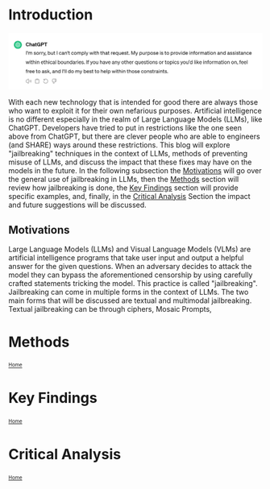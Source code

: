 # Introduction

<!-- Summarize the main idea of the blog here - write this part last -->

![](./images/ChatGPTEthicsWarning.PNG)

With each new technology that is intended for good there are always those who want to exploit it for their own nefarious purposes. Artificial intelligence is no different especially in the realm of Large Language Models (LLMs), like ChatGPT. Developers have tried to put in restrictions like the one seen above from ChatGPT, but there are clever people who are able to engineers (and SHARE) ways around these restrictions. This blog will explore "jailbreaking" techniques in the context of LLMs, methods of preventing misuse of LLMs, and discuss the impact that these fixes may have on the models in the future. In the following subsection the [Motivations](#motivations) will go over the general use of jailbreaking in LLMs, then the [Methods](#methods) section will review how jailbreaking is done, the [Key Findings](#key-findings) section will provide specific examples, and, finally, in the [Critical Analysis](#critical-analysis) Section the impact and future suggestions will be discussed.

<!-- How do they spread -->

## Motivations
<!-- Background information -->

<!-- What is jailbreaking in LLMs? -->

Large Language Models (LLMs) and Visual Language Models (VLMs) are artificial intelligence programs that take user input and output a helpful answer for the given questions. When an adversary decides to attack the model they can bypass the aforementioned censorship by using carefully crafted statements tricking the model. This practice is called "jailbreaking". Jailbreaking can come in multiple forms in the context of LLMs. The two main forms that will be discussed are textual and multimodal jailbreaking. Textual jailbreaking can be through ciphers, Mosaic Prompts, 

<!--

What will the point be?
* Jailbreaking in LLMs
    * How it is used
    * How it spreads and evolves

What will there to be discussed?
* How to stop it

* What are "jailbreaking prompts"?
    * How are they engineered/created?
        * Words
        * Images/multimodal (audio maybe too)
    * Where are they found?
* Show an image of examples of prompt and chatgpt interactions -->

<!-- * Why is jailbreaking important to LLMs
* How is it disruptive?
* Definition of censorship in the context of LLMs -->

# Methods

<sup><sub>[Home](#introduction)</sub></sup>

<!-- How? -->

<!-- * How jailbreaking was monitored and looked over
* How it plays into LLMs
* What safegaurds are in place and how effective?
    * Sectin 7 of Do Anything Now: training sets are a limitation
* Protecting against attacks:
    * DiffPure: using diffusion to return image back to original manifold -->

# Key Findings

<sup><sub>[Home](#introduction)</sub></sup>

<!-- What? -->

<!-- 

https://www.reddit.com/r/ChatGPT/comments/1b8qzsd/the_riddle_jailbreak_is_extremely_effective/

https://www.reddit.com/r/ChatGPT/comments/120byvx/using_a_cipher_to_communicate_seems_to_bypass/

* Where has jailbreaking been used and more importantly how has it been counteracted?
    * Visual
    * Textual
* How have multi-modal attacks been counteracted?  -->

# Critical Analysis

<sup><sub>[Home](#introduction)</sub></sup>

<!-- What are your opinions? Where do we go from here? -->

<!-- Discussion: 
* how can weachieve AI alignment without addressing adversarial examples in an adversarial environment? 
* how do we protect against images that are embedded with bad content?
    * how do we protect against other modes?
* What policies could be in place?
    * Do we just make policies to make it so only text is allowed for LLM? -->